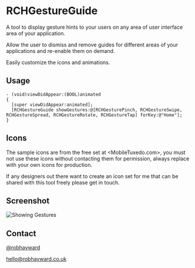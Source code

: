 RCHGestureGuide
===============

A tool to display gesture hints to your users on any area of user interface area of your application.

Allow the user to dismiss and remove guides for different areas of your applications and re-enable them on demand.

Easily customize the icons and animations.

## Usage

    - (void)viewDidAppear:(BOOL)animated
    {
      [super viewDidAppear:animated];
      [RCHGestureGuide showGestures:@[RCHGesturePinch, RCHGestureSwipe, RCHGestureSpread, RCHGestureRotate, RCHGestureTap] forKey:@"Home"];
    }

## Icons

The sample icons are from the free set at <MobileTuxedo.com>, you must not use these icons without contacting them for permission, always replace with your own icons for production.

If any designers out there want to create an icon set for me that can be shared with this tool freely please get in touch.

## Screenshot

![Showing Gestures](https://raw.github.com/robinhayward/RCHGestureGuide/master/screenshots/screenshot.png)

## Contact

[@robhayward](http://www.twitter.com/robhayward) 

<hello@robhayward.co.uk>
